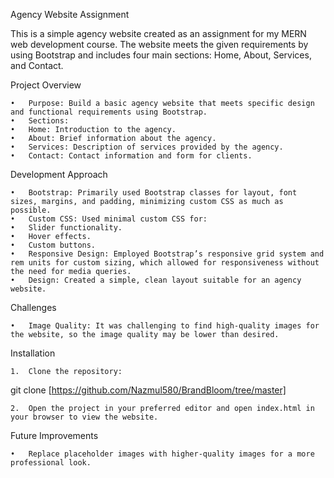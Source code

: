 Agency Website Assignment

This is a simple agency website created as an assignment for my MERN web development course. The website meets the given requirements by using Bootstrap and includes four main sections: Home, About, Services, and Contact.

Project Overview

	•	Purpose: Build a basic agency website that meets specific design and functional requirements using Bootstrap.
	•	Sections:
	•	Home: Introduction to the agency.
	•	About: Brief information about the agency.
	•	Services: Description of services provided by the agency.
	•	Contact: Contact information and form for clients.

Development Approach

	•	Bootstrap: Primarily used Bootstrap classes for layout, font sizes, margins, and padding, minimizing custom CSS as much as possible.
	•	Custom CSS: Used minimal custom CSS for:
	•	Slider functionality.
	•	Hover effects.
	•	Custom buttons.
	•	Responsive Design: Employed Bootstrap’s responsive grid system and rem units for custom sizing, which allowed for responsiveness without the need for media queries.
	•	Design: Created a simple, clean layout suitable for an agency website.

Challenges

	•	Image Quality: It was challenging to find high-quality images for the website, so the image quality may be lower than desired.

Installation

	1.	Clone the repository:

git clone [https://github.com/Nazmul580/BrandBloom/tree/master]


	2.	Open the project in your preferred editor and open index.html in your browser to view the website.

Future Improvements

	•	Replace placeholder images with higher-quality images for a more professional look.
